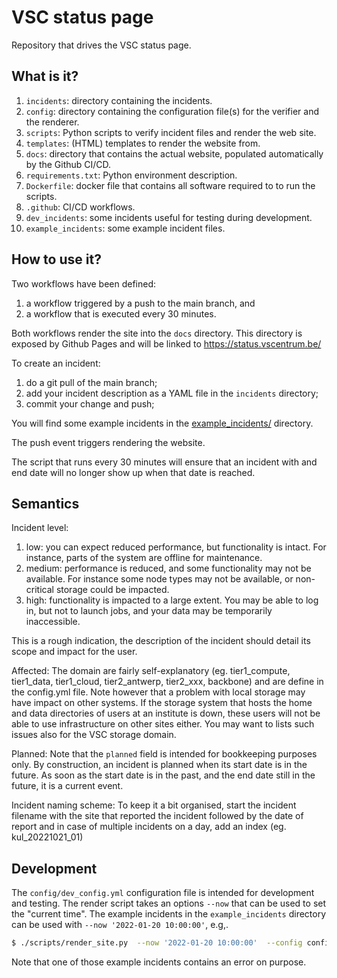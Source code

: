 # VSC status page

Repository that drives the VSC status page.

## What is it?

1. `incidents`: directory containing the incidents.
1. `config`: directory containing the configuration file(s) for
   the verifier and the renderer.
1. `scripts`: Python scripts to verify incident files and render the web site.
1. `templates`: (HTML) templates to render the website from.
1. `docs`: directory that contains the actual website, populated
   automatically by the Github CI/CD.
1. `requirements.txt`: Python environment description.
1. `Dockerfile`: docker file that contains all software required to
   to run the scripts.
1. `.github`: CI/CD workflows.
1. `dev_incidents`: some incidents useful for testing during development.
1. `example_incidents`: some example incident files.

## How to use it?

Two workflows have been defined:
1. a workflow triggered by a push to the main branch, and
1. a workflow that is executed every 30 minutes.

Both workflows render the site into the `docs` directory.  This
directory is exposed by Github Pages and will be linked to
https://status.vscentrum.be/

To create an incident:
1. do a git pull of the main branch;
1. add your incident description as a YAML file in the `incidents`
   directory;
1. commit your change and push;

You will find some example incidents in the
[example_incidents/](`example_incidents`) directory.

The push event triggers rendering the website.

The script that runs every 30 minutes will ensure that an incident with
and end date will no longer show up when that date is reached.

## Semantics

Incident level:
1. low: you can expect reduced performance, but functionality is intact.
   For instance, parts of the system are offline for maintenance.
2. medium: performance is reduced, and some functionality may not be
  available.  For instance some node types may not be available, or non-critical
  storage could be impacted.
3. high: functionality is impacted to a large extent.  You may be able to log
  in, but not to launch jobs, and your data may be temporarily inaccessible.

This is a rough indication, the description of the incident should detail its
scope and impact for the user.

Affected:
The domain are fairly self-explanatory (eg. tier1_compute, tier1_data, tier1_cloud, tier2_antwerp, tier2_xxx, backbone) and are define in the config.yml file. 
Note however that a problem with local storage may have impact on other systems.  If the storage system that
hosts the home and data directories of users at an institute is down, these
users will not be able to use infrastructure on other sites either.  You may
want to lists such issues also for the VSC storage domain.

Planned:
Note that the `planned` field is intended for bookkeeping purposes only.  By
construction, an incident is planned when its start date is in the future.
As soon as the start date is in the past, and the end date still in the future,
it is a current event.

Incident naming scheme:
To keep it a bit organised, start the incident filename with the site that reported the incident followed by the date of report and in case of multiple incidents on a day, add an index (eg. kul_20221021_01)

## Development

The `config/dev_config.yml` configuration file is intended for development
and testing.  The render script takes an options `--now` that can be used
to set the "current time".  The example incidents in the `example_incidents`
directory can be used with `--now '2022-01-20 10:00:00'`, e.g,.
```bash
$ ./scripts/render_site.py  --now '2022-01-20 10:00:00'  --config config/dev_config.yml
```
Note that one of those example incidents contains an error on purpose.

